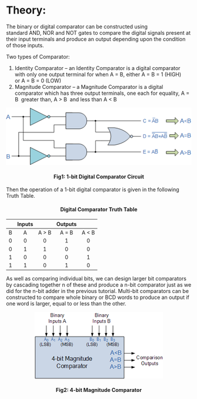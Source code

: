 # Theory:
The binary or digital comparator can be constructed using standard AND, NOR and NOT gates to compare the digital signals present at their input terminals and produce an output depending upon the condition of those inputs.

Two types of Comparator:
1. Identity Comparator – an Identity Comparator is a digital comparator with only one output terminal for when A = B, either A = B = 1 (HIGH) or A = B = 0 (LOW)
2. Magnitude Comparator – a Magnitude Comparator is a digital comparator which has three output terminals, one each for equality, A = B  greater than, A > B  and less than A < B

<center>
<img src='./images/Img1.png'>

#### Fig1: 1-bit Digital Comparator Circuit
</center>

Then the operation of a 1-bit digital comparator is given in the following Truth Table.
<center>

#### Digital Comparator Truth Table

||  Inputs || Outputs||
|:---:|:---:|:---:|:--:|:-:|
| B | A | A > B | A = B | A < B |
| 0 | 0 | 0 | 1 | 0 |
| 0 | 1 | 1 | 0 | 0 |
| 1 | 0 | 0 | 0 | 1 |
| 1 | 1 | 0 | 1 | 0 |
</center>

As well as comparing individual bits, we can design larger bit comparators by cascading together n of these and produce a n-bit comparator just as we did for the n-bit adder in the previous tutorial. Multi-bit comparators can be constructed to compare whole binary or BCD words to produce an output if one word is larger, equal to or less than the other.

<center>
<img src='./images/Img2.png'>

#### Fig2: 4-bit Magnitude Comparator
</center>
